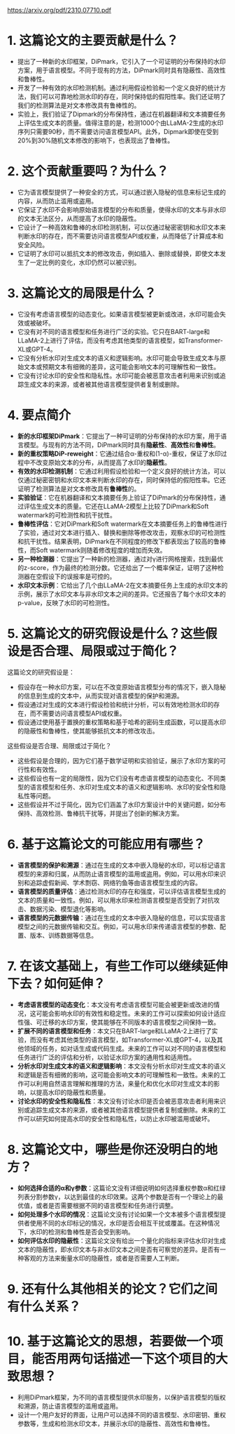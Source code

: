 https://arxiv.org/pdf/2310.07710.pdf

# 1. 这篇论文的主要贡献是什么？


- 提出了一种新的水印框架，DiPmark，它引入了一个可证明的分布保持的水印方案，用于语言模型。不同于现有的方法，DiPmark同时具有隐蔽性、高效性和鲁棒性。
- 开发了一种有效的水印检测机制。通过利用假设检验和一个定义良好的统计方法，我们可以可靠地检测水印的存在，同时保持低的假阳性率。我们还证明了我们的检测算法是对文本修改具有鲁棒性的。
- 实验上，我们验证了Dipmark的分布保持性，通过在机器翻译和文本摘要任务上评估生成文本的质量。值得注意的是，检测1000个由LLaMA-2生成的水印序列只需要90秒，而不需要访问语言模型API。此外，Dipmark即使在受到20%到30%随机文本修改的影响下，也表现出了鲁棒性。

# 2. 这个贡献重要吗？为什么？

- 它为语言模型提供了一种安全的方式，可以通过嵌入隐秘的信息来标记生成的内容，从而防止滥用或盗用。
- 它保证了水印不会影响原始语言模型的分布和质量，使得水印的文本与非水印的文本无法区分，从而提高了水印的隐蔽性。
- 它设计了一种高效和鲁棒的水印检测机制，可以仅通过秘密密钥和水印文本来判断水印的存在，而不需要访问语言模型API或权重，从而降低了计算成本和安全风险。
- 它证明了水印可以抵抗文本的修改攻击，例如插入、删除或替换，即使文本发生了一定比例的变化，水印仍然可以被识别。


# 3. 这篇论文的局限是什么？

- 它没有考虑语言模型的动态变化。如果语言模型被更新或改进，水印可能会失效或被破坏。
- 它没有对不同的语言模型和任务进行广泛的实验。它只在BART-large和LLaMA-2上进行了评估，而没有考虑其他类型的语言模型，如Transformer-XL或GPT-4。
- 它没有分析水印对生成文本的语义和逻辑影响。水印可能会导致生成文本与原始文本或预期文本有细微的差异，这可能会影响文本的可理解性和一致性。
- 它没有讨论水印的安全性和隐私性。水印可能会被恶意攻击者利用来识别或追踪生成文本的来源，或者被其他语言模型提供者复制或删除。

# 4. 要点简介

- **新的水印框架DiPmark**：它提出了一种可证明的分布保持的水印方案，用于语言模型。与现有的方法不同，DiPmark同时具有**隐蔽性**、**高效性**和**鲁棒性**。
- **新的重权策略DiP-reweight**：它通过结合α-重权和(1-α)-重权，保证了水印过程中不改变原始文本的分布，从而提高了水印的**隐蔽性**。
- **有效的水印检测机制**：它通过利用假设检验和一个定义良好的统计方法，可以仅通过秘密密钥和水印文本来判断水印的存在，同时保持低的假阳性率。它还证明了检测算法是对文本修改具有**鲁棒性**的。
- **实验验证**：它在机器翻译和文本摘要任务上验证了DiPmark的分布保持性，通过评估生成文本的质量。它还在LLaMA-2模型上比较了DiPmark和Soft watermark的可检测性和抗干扰性。
- **鲁棒性评估**：它对DiPmark和Soft watermark在文本摘要任务上的鲁棒性进行了实验，通过对文本进行插入、替换和删除等修改攻击，观察水印的可检测性和抗干扰性。结果表明，DiPmark在不同程度的修改下都表现出了较高的鲁棒性，而Soft watermark则随着修改程度的增加而失效。
- **另一种检测器**：它提出了一种新的检测器，通过对γ进行网格搜索，找到最优的z-score，作为最终的检测分数。它还给出了一个概率保证，证明了这种检测器在空假设下的误报率是可控的。
- **水印文本示例**：它给出了几个由LLaMA-2在文本摘要任务上生成的水印文本的示例，展示了水印文本与非水印文本之间的差异。它还报告了每个水印文本的p-value，反映了水印的可检测性。

# 5. 这篇论文的研究假设是什么？这些假设是否合理、局限或过于简化？

这篇论文的研究假设是：

- 假设存在一种水印方案，可以在不改变原始语言模型分布的情况下，嵌入隐秘的信息到生成的文本中，从而实现对语言模型的保护和溯源。
- 假设通过对生成的文本进行假设检验和统计分析，可以有效地检测水印的存在，而不需要访问语言模型API或权重。
- 假设通过使用基于置换的重权策略和基于哈希的密码生成函数，可以提高水印的隐蔽性和鲁棒性，使其能够抵抗文本的修改攻击。

这些假设是否合理、局限或过于简化？

- 这些假设是合理的，因为它们基于数学证明和实验验证，展示了水印方案的可行性和有效性。
- 这些假设也有一定的局限性，因为它们没有考虑语言模型的动态变化、不同类型的语言模型和任务、水印对生成文本的语义和逻辑影响、水印的安全性和隐私性等问题。
- 这些假设并不过于简化，因为它们涵盖了水印方案设计中的关键问题，如分布保持、高效检测、鲁棒抗干扰等，并提出了创新的解决方案。

# 6. 基于这篇论文的可能应用有哪些？

- **语言模型的保护和溯源**：通过在生成的文本中嵌入隐秘的水印，可以标记语言模型的来源和归属，从而防止语言模型的滥用或盗用。例如，可以用水印来识别和追踪虚假新闻、学术剽窃、网络钓鱼等由语言模型生成的内容。
- **语言模型的质量评估**：通过检测水印的存在和强度，可以评估语言模型生成的文本的质量和一致性。例如，可以用水印来检测语言模型是否受到了对抗攻击、数据污染、模型退化等影响。
- **语言模型的元数据传输**：通过在生成的文本中嵌入隐秘的信息，可以实现语言模型之间的元数据传输和交互。例如，可以用水印来传递语言模型的参数、配置、版本、训练数据等信息。


# 7. 在该文基础上，有些工作可以继续延伸下去？如何延伸？

- **考虑语言模型的动态变化**：本文没有考虑语言模型可能会被更新或改进的情况，这可能会影响水印的有效性和稳定性。未来的工作可以探索如何设计适应性强、可迁移的水印方案，使其能够在不同版本的语言模型之间保持一致。
- **扩展不同的语言模型和任务**：本文只在BART-large和LLaMA-2上进行了实验，而没有考虑其他类型的语言模型，如Transformer-XL或GPT-4，以及其他领域的任务，如对话生成或代码生成。未来的工作可以对不同的语言模型和任务进行广泛的评估和分析，以验证水印方案的通用性和适用性。
- **分析水印对生成文本的语义和逻辑影响**：本文没有分析水印对生成文本的语义和逻辑是否有细微的影响，这可能会影响文本的可理解性和一致性。未来的工作可以利用自然语言理解和推理的方法，来量化和优化水印对生成文本的影响，以提高水印的隐蔽性和质量。
- **讨论水印的安全性和隐私性**：本文没有讨论水印是否会被恶意攻击者利用来识别或追踪生成文本的来源，或者被其他语言模型提供者复制或删除。未来的工作可以研究如何提高水印的安全性和隐私性，以防止水印被滥用或破坏。

# 8. 这篇论文中，哪些是你还没明白的地方？

- **如何选择合适的α和γ参数**：这篇论文没有详细说明如何选择重权参数α和红绿列表分割参数γ，以达到最佳的水印效果。这两个参数是否有一个理论上的最优值，或者是否需要根据不同的语言模型和任务进行调整。
- **如何处理多个水印的情况**：这篇论文没有讨论如果一个文本被多个语言模型提供者使用不同的水印标记的情况，水印是否会相互干扰或覆盖。在这种情况下，水印的检测和鲁棒性是否会受到影响。
- **如何评估水印的隐蔽性**：这篇论文没有给出一个量化的指标来评估水印对生成文本的隐蔽性，即水印文本与非水印文本之间是否有可察觉的差异。是否有一种客观的方法来衡量水印的隐蔽性，或者是否需要人工判断。

# 9. 还有什么其他相关的论文？它们之间有什么关系？

# 10. 基于这篇论文的思想，若要做一个项目，能否用两句话描述一下这个项目的大致思想？

- 利用DiPmark框架，为不同的语言模型提供水印服务，以保护语言模型的版权和溯源，防止语言模型的滥用或盗用。
- 设计一个用户友好的界面，让用户可以选择不同的语言模型、水印密钥、重权参数等，生成和检测水印文本，并展示水印的隐蔽性、高效性和鲁棒性。
